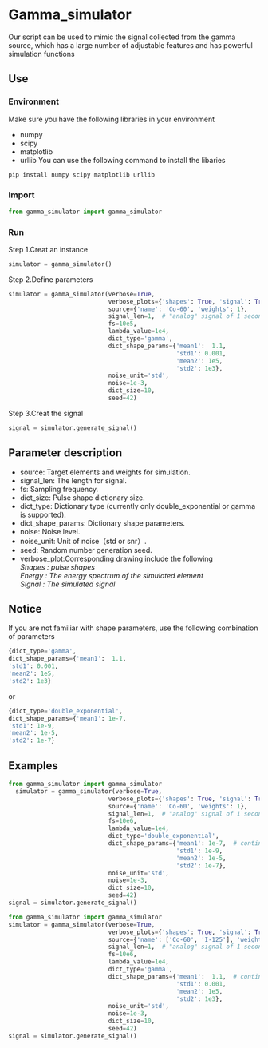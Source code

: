 # Gamma_simulator
Our script can be used to mimic the signal collected from the gamma source, which has a large number of adjustable features and has powerful simulation functions
## Use
### Environment
Make sure you have the following libraries in your environment
* numpy
* scipy
* matplotlib
* urllib
You can use the following command to install the libaries
```bash
pip install numpy scipy matplotlib urllib
```
### Import
```python
from gamma_simulator import gamma_simulator
```

### Run
Step 1.Creat an instance
```python
simulator = gamma_simulator()
```
Step 2.Define parameters
```python
simulator = gamma_simulator(verbose=True,
                            verbose_plots={'shapes': True, 'signal': True},
                            source={'name': 'Co-60', 'weights': 1},
                            signal_len=1,  # "analog" signal of 1 second that are 1e7 samples
                            fs=10e5,
                            lambda_value=1e4,
                            dict_type='gamma',
                            dict_shape_params={'mean1':  1.1,
                                               'std1': 0.001,
                                               'mean2': 1e5,
                                               'std2': 1e3},
                            noise_unit='std',
                            noise=1e-3,
                            dict_size=10,
                            seed=42)
```
Step 3.Creat the signal
```python
signal = simulator.generate_signal()
```
## Parameter description
* source: Target elements and weights for simulation.
* signal_len: The length for signal.
* fs: Sampling frequency.
* dict_size: Pulse shape dictionary size.
* dict_type: Dictionary type (currently only double_exponential or gamma is supported).
* dict_shape_params: Dictionary shape parameters.
* noise: Noise level.
* noise_unit: Unit of noise（std or snr）.
* seed: Random number generation seed.
* verbose_plot:Corresponding drawing include the following  
  _Shapes : pulse shapes_  
  _Energy : The energy spectrum of the simulated element_  
  _Signal : The simulated signal_  
  

## Notice
If you are not familiar with shape parameters, use the following combination of parameters
```python
{dict_type='gamma',
dict_shape_params={'mean1':  1.1,
'std1': 0.001,
'mean2': 1e5,
'std2': 1e3}
```
or
```python
{dict_type='double_exponential',
dict_shape_params={'mean1': 1e-7, 
'std1': 1e-9,
'mean2': 1e-5,
'std2': 1e-7}
```
## Examples
```python
from gamma_simulator import gamma_simulator
  simulator = gamma_simulator(verbose=True,
                            verbose_plots={'shapes': True, 'signal': True},
                            source={'name': 'Co-60', 'weights': 1},
                            signal_len=1,  # "analog" signal of 1 second that are 1e7 samples
                            fs=10e6,
                            lambda_value=1e4,
                            dict_type='double_exponential',
                            dict_shape_params={'mean1': 1e-7,  # continuous-time parameters measured in seconds
                                               'std1': 1e-9,
                                               'mean2': 1e-5,
                                               'std2': 1e-7},
                            noise_unit='std',
                            noise=1e-3,
                            dict_size=10,
                            seed=42)
signal = simulator.generate_signal()
```
```python
from gamma_simulator import gamma_simulator
simulator = gamma_simulator(verbose=True,
                            verbose_plots={'shapes': True, 'signal': True},
                            source={'name': ['Co-60', 'I-125'], 'weights': [1, 2]},
                            signal_len=1,  # "analog" signal of 1 second that are 1e7 samples
                            fs=10e6,
                            lambda_value=1e4,
                            dict_type='gamma',
                            dict_shape_params={'mean1':  1.1,  # continuous-time parameters measured in seconds
                                               'std1': 0.001,
                                               'mean2': 1e5,
                                               'std2': 1e3},
                            noise_unit='std',
                            noise=1e-3,
                            dict_size=10,
                            seed=42)
signal = simulator.generate_signal()
```
 
